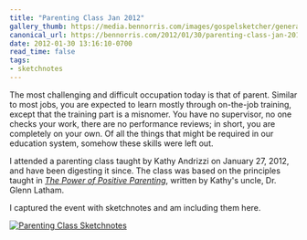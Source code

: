 ```yaml
---
title: "Parenting Class Jan 2012"
gallery_thumb: https://media.bennorris.com/images/gospelsketcher/general/jan-12-parenting-class.jpg
canonical_url: https://bennorris.com/2012/01/30/parenting-class-jan-2012
date: 2012-01-30 13:16:10-0700
read_time: false
tags:
- sketchnotes
---
```


The most challenging and difficult occupation today is that of parent. Similar to most jobs, you are expected to learn mostly through on-the-job training, except that the training part is a misnomer. You have no supervisor, no one checks your work, there are no performance reviews; in short, you are completely on your own. Of all the things that might be required in our education system, somehow these skills were left out.

I attended a parenting class taught by Kathy Andrizzi on January 27, 2012, and have been digesting it since. The class was based on the principles taught in *[The Power of Positive Parenting](https://www.amazon.com/Power-Positive-Parenting-Wonderful-Children/dp/1567131751)*, written by Kathy's uncle, Dr. Glenn Latham.

I captured the event with sketchnotes and am including them here.

[![Parenting Class Sketchnotes](https://media.bennorris.com/images/gospelsketcher/general/jan-12-parenting-class.jpg "Parenting Class Sketchnotes")](https://media.bennorris.com/images/gospelsketcher/general/jan-12-parenting-class.jpg)